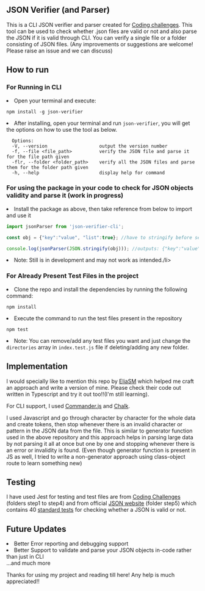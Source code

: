 <section><h2>JSON Verifier (and Parser)</h2></section>
This is a CLI JSON verifier and parser created for <a href="https://github.com/CodingChallengesFYI">Coding challenges</a>.
This tool can be used to check whether .json files are valid or not and also parse the JSON if it is valid through CLI.
You can verify a single file or a folder consisting of JSON files.
(Any improvements or suggestions are welcome! Please raise an issue and we can discuss)

<section><h2>How to run</h2></section>
<h3>For Running in CLI</h3>
<li>Open your terminal and execute:</li>
<p></p> 
<pre><code>npm install -g json-verifier</code></pre>
<li>After installing, open your terminal and run <code>json-verifier</code>, you will get the options on how to use the tool as below.</li>
<p></p>

```
  Options:
  -V, --version                   output the version number
  -f, --file <file_path>          verify the JSON file and parse it for the file path given
  -flr, --folder <folder_path>    verify all the JSON files and parse them for the folder path given
  -h, --help                      display help for command
```

<h3>For using the package in your code to check for JSON objects validity and parse it (work in progress)</h3>
<li>Install the package as above, then take reference from below to import and use it</li>
<p></p>

```javascript
import jsonParser from 'json-verifier-cli';

const obj = {"key":"value", "list":true}; //have to stringify before sending it as an input

console.log(jsonParser(JSON.stringify(obj))); //outputs: {"key":"value", "list":true}, as it is valid
```

<li>Note: Still is in development and may not work as intended./li>

<h3>For Already Present Test Files in the project</h3>
<li>Clone the repo and install the dependencies by running the following command: </li>
  <p></p>
  <pre><code>npm install</code></pre>
<li>Execute the command to run the test files present in the repository</li>
  <p></p> 
  <pre><code>npm test</code></pre>
<li>Note: You can remove/add any test files you want and just change the <code>directories</code> array in <code>index.test.js</code> file if deleting/adding any new folder.</li>

<section><h2>Implementation</h2></section>
I would specially like to mention this repo by <a href="https://github.com/eliasm307/coding-challenges/tree/main/packages/json-parser">EliaSM</a> which helped me craft an approach and write a version of mine. Please check their code out written in Typescript and try it out too!!(I'm still learning).
<p></p>
For CLI support, I used <a href="https://www.npmjs.com/package/commander">Commander.js</a> and <a href="https://www.npmjs.com/package/chalk">Chalk</a>.
<p></p>
I used Javascript and go through character by character for the whole data and create tokens, then stop whenever there is an invalid character or pattern in the JSON data from the file.
This is similar to generator function used in the above repository and this approach helps in parsing large data by not parsing it all at once but one by one and stopping whenever there is an error or invalidity is found.
(Even though generator function is present in JS as well, I tried to write a non-generator approach using class-object route to learn something new)

<section><h2>Testing</h2></section>
I have used Jest for testing and test files are from <a href="https://codingchallenges.fyi/challenges/challenge-json-parser/">Coding Challenges</a> (folders step1 to step4) and from official <a href="https://www.json.org/">JSON website</a> (folder step5) which contains 40 <a href="https://www.json.org/JSON_checker/test.zip">standard tests</a> for checking whether a JSON is valid or not.

<p></p>

<section><h2>Future Updates</h2></section>

<li>Better Error reporting and debugging support</li>
<li>Better Support to validate and parse your JSON objects in-code rather than just in CLI</li>
...and much more

<p></p>
Thanks for using my project and reading till here! Any help is much appreciated!!
